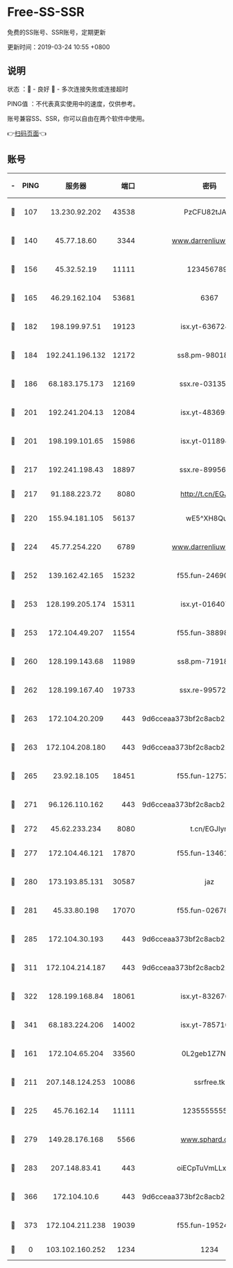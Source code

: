 # Free-SS-SSR

免费的SS账号、SSR账号，定期更新

更新时间：2019-03-24 10:55 +0800

## 说明

状态     ：🙂 - 良好 🙁 - 多次连接失败或连接超时

PING值   ：不代表真实使用中的速度，仅供参考。

账号兼容SS、SSR，你可以自由在两个软件中使用。

👉[扫码页面](https://liesauer.github.io/Free-SS-SSR/)👈

## 账号

|-|PING|服务器|端口|密码|加密方式|区域|
|:----:|:----:|:-----:|-----:|:----:|:----:|:----:|
|🙂|107|13.230.92.202|43538|PzCFU82tJAdZ|aes-256-cfb|JP|
|🙂|140|45.77.18.60|3344|www.darrenliuwei.com|aes-256-cfb|JP|
|🙂|156|45.32.52.19|11111|1234567890|aes-256-cfb|JP|
|🙂|165|46.29.162.104|53681|6367|aes-128-ctr|RU|
|🙂|182|198.199.97.51|19123|isx.yt-63672432|aes-256-cfb|US|
|🙂|184|192.241.196.132|12172|ss8.pm-98018739|aes-256-cfb|US|
|🙂|186|68.183.175.173|12169|ssx.re-03135267|aes-256-cfb|US|
|🙂|201|192.241.204.13|12084|isx.yt-48369585|aes-256-cfb|US|
|🙂|201|198.199.101.65|15986|isx.yt-01189447|aes-256-cfb|US|
|🙂|217|192.241.198.43|18897|ssx.re-89956997|aes-256-cfb|US|
|🙂|217|91.188.223.72|8080|http://t.cn/EGJIyrl|rc4-md5|RU|
|🙂|220|155.94.181.105|56137|wE5^XH8Quw|aes-256-cfb|US|
|🙂|224|45.77.254.220|6789|www.darrenliuwei.com|aes-256-cfb|SG|
|🙂|252|139.162.42.165|15232|f55.fun-24690727|aes-256-cfb|SG|
|🙂|253|128.199.205.174|15311|isx.yt-01640799|aes-256-cfb|SG|
|🙂|253|172.104.49.207|11554|f55.fun-38898719|aes-256-cfb|SG|
|🙂|260|128.199.143.68|11989|ss8.pm-71918641|aes-256-cfb|SG|
|🙂|262|128.199.167.40|19733|ssx.re-99572937|aes-256-cfb|SG|
|🙂|263|172.104.20.209|443|9d6cceaa373bf2c8acb22e60b6a58be6|aes-256-cfb|US|
|🙂|263|172.104.208.180|443|9d6cceaa373bf2c8acb22e60b6a58be6|aes-256-cfb|US|
|🙂|265|23.92.18.105|18451|f55.fun-12757664|aes-256-cfb|US|
|🙂|271|96.126.110.162|443|9d6cceaa373bf2c8acb22e60b6a58be6|aes-256-cfb|US|
|🙂|272|45.62.233.234|8080|t.cn/EGJIyrl|rc4-md5|CA|
|🙂|277|172.104.46.121|17870|f55.fun-13461300|aes-256-cfb|SG|
|🙂|280|173.193.85.131|30587|jaz|aes-256-cfb|US|
|🙂|281|45.33.80.198|17070|f55.fun-02678742|aes-256-cfb|US|
|🙂|285|172.104.30.193|443|9d6cceaa373bf2c8acb22e60b6a58be6|aes-256-cfb|US|
|🙂|311|172.104.214.187|443|9d6cceaa373bf2c8acb22e60b6a58be6|aes-256-cfb|US|
|🙂|322|128.199.168.84|18061|isx.yt-83267629|aes-256-cfb|SG|
|🙂|341|68.183.224.206|14002|isx.yt-78571026|aes-256-cfb|SG|
|🙂|161|172.104.65.204|33560|0L2geb1Z7NQM|aes-256-cfb|JP|
|🙂|211|207.148.124.253|10086|ssrfree.tk|aes-256-cfb|SG|
|🙂|225|45.76.162.14|11111|123555555555|aes-256-cfb|SG|
|🙂|279|149.28.176.168|5566|www.sphard.com|aes-256-cfb|AU|
|🙂|283|207.148.83.41|443|oiECpTuVmLLxk4Ts|aes-256-cfb|AU|
|🙂|366|172.104.10.6|443|9d6cceaa373bf2c8acb22e60b6a58be6|aes-256-cfb|US|
|🙂|373|172.104.211.238|19039|f55.fun-19524723|aes-256-cfb|US|
|🙁|0|103.102.160.252|1234|1234|rc4-md5|JP|
